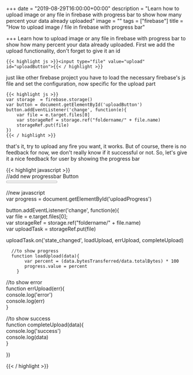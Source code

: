 +++
date = "2019-08-29T16:00:00+00:00"
description = "Learn how to upload image or any file in firebase with progress bar to show how many percent your data already uploaded"
image = ""
tags = ["firebase"]
title = "How to upload image / file in firebase with progress bar"

+++
Learn how to upload image or any file in firebase with progress bar to show how many percent your data already uploaded. First we add the upload functionality, don't forget to give it an id

    {{< highlight js >}}<input type="file" value="upload" id="uploadButton">{{< / highlight >}}

just like other firebase project you have to load the necessary firebase's js file and set the configuration, now specific for the upload part

    {{< highlight js >}}
    var storage  = firebase.storage()
    var button = document.getElementById('uploadButton')
    button.addEventListener('change', function(e){
    	var file = e.target.files[0]	
        var storageRef = storage.ref("foldername/" + file.name)
        storageRef.put(file)
    })
    {{< / highlight >}}

that's it, try to upload any fire you want, it works. But of course, there is no feedback for now, we don't really know if it successful or not. So, let's give it a nice feedback for user by showing the progress bar

{{< highlight javascript >}}  
//add new progressbar Button  
<progress value="0" max="100" id="uploadProgress">0%</progress>

//new javascript  
var progress = document.getElementById('uploadProgress')

button.addEventListener('change', function(e){  
var file = e.target.files\[0\];  
var storageRef  = storage.ref("foldername/" + file.name)  
var uploadTask = storageRef.put(file)

uploadTask.on('state_changed', loadUpload, errUpload, completeUpload)

      //to show progress  
      function loadUpload(data){  
           var percent = (data.bytesTransferred/data.totalBytes) * 100  
           progress.value = percent  
        }

   //to show error  
    function errUpload(err){  
      console.log('error')  
      console.log(err)  
    }

  //to show success  
  function completeUpload(data){  
      console.log('success')  
      console.log(data)  
   }

})  

{{< / highlight >}}